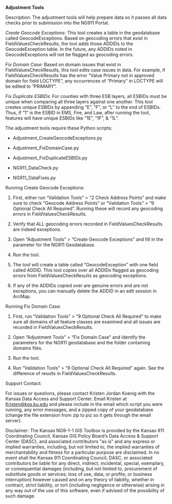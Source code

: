 **Adjustment Tools**

Description: The adjustment tools will help prepare data so it passes
all data checks prior to submission into the NG911 Portal.

*Create Geocode Exceptions*: This tool creates a table in the
geodatabase called GeocodeExceptions. Based on geocoding errors that
exist in FieldValuesCheckResults, the tool adds those ADDIDs to the
GeocodeException table. In the future, any ADDIDs noted in
GeocodeExceptions will not be flagged as geocoding errors.

*Fix Domain Case:* Based on domain issues that exist in
FieldValuesCheckResults, this tool edits case issues in data. For
example, if FieldValuesCheckResults has the error “Value Primary not in
approved domain for field LOCTYPE”, any occurrences of “Primary” in
LOCTYPE will be edited to “PRIMARY”.

*Fix Duplicate ESBIDs*: For counties with three ESB layers, all ESBIDs
must be unique when comparing all three layers against one another. This
tool creates unique ESBIDs by appending “E”, “F”, or “L” to the end of
ESBIDs. Thus, if “1” is the ESBID in EMS, Fire, and Law, after running
the tool, features will have unique ESBIDs like “1E”, “1F”, & “1L”.

The adjustment tools require these Python scripts:

-   Adjustment\_CreateGeocodeExceptions.py

-   Adjustment\_FixDomainCase.py

-   Adjustment\_FixDuplicateESBIDs.py

-   NG911\_DataCheck.py

-   NG911\_DataFixes.py

Running Create Geocode Exceptions:

1.  First, either run “Validation Tools” &gt; “2 Check Address Points”
    and make sure to check “Geocode Address Points” or “Validation
    Tools” &gt; “9 Optional Check All Required”. Running these will
    record any geocoding errors in FieldValuesCheckResults.

2.  Verify that ALL geocoding errors recorded in FieldValuesCheckResults
    are indeed exceptions.

3.  Open “Adjustment Tools” &gt; “Create Geocode Exceptions” and fill in
    the parameter for the NG911 Geodatabase.

4.  Run the tool.

5.  The tool will create a table called “GeocodeException” with one
    field called ADDID. This tool copies over all ADDIDs flagged as
    geocoding errors from FieldValuesCheckResults as
    geocoding exceptions.

6.  If any of the ADDIDs copied over are genuine errors and are not
    exceptions, you can manually delete the ADDID in an edit session
    in ArcMap.

Running Fix Domain Case:

1.  First, run “Validation Tools” &gt; “9 Optional Check All Required”
    to make sure all domains of all feature classes are examined and all
    issues are recorded in FieldValuesCheckResults.

2.  Open “Adjustment Tools” &gt; “Fix Domain Case” and identify the
    parameters for the NG911 geodatabase and the folder containing
    domains files.

3.  Run the tool.

4.  Run “Validation Tools” &gt; “9 Optional Check All Required” again.
    See the difference of results in FieldValuesCheckResults.

Support Contact:

For issues or questions, please contact Kristen Jordan Koenig with the
Kansas Data Access and Support Center. Email Kristen at
<Kristen@kgs.ku.edu> and please include in the email which script you
were running, any error messages, and a zipped copy of your geodatabase
(change the file extension from zip to piz so it gets through the email
server).

Disclaimer: The Kansas NG9-1-1 GIS Toolbox is provided by the Kansas 911
Coordinating Council, Kansas GIS Policy Board’s Data Access & Support
Center (DASC), and associated contributors "as is" and any express or
implied warranties, including, but not limited to, the implied
warranties of merchantability and fitness for a particular purpose are
disclaimed. In no event shall the Kansas 911 Coordinating Council, DASC,
or associated contributors be liable for any direct, indirect,
incidental, special, exemplary, or consequential damages (including, but
not limited to, procurement of substitute goods or services; loss of
use, data, or profits; or business interruption) however caused and on
any theory of liability, whether in contract, strict liability, or tort
(including negligence or otherwise) arising in any way out of the use of
this software, even if advised of the possibility of such damage.
